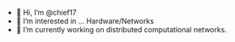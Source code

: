 - 👋 Hi, I’m @chief17
- 👀 I’m interested in ... Hardware/Networks
- 🌱 I’m currently working on distributed computational networks.

<!---
chief17/chief17 is a ✨ special ✨ repository because its `README.md` (this file) appears on your GitHub profile.
You can click the Preview link to take a look at your changes.
--->
